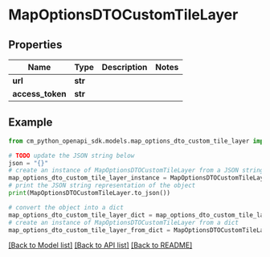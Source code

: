 # MapOptionsDTOCustomTileLayer


## Properties

Name | Type | Description | Notes
------------ | ------------- | ------------- | -------------
**url** | **str** |  | 
**access_token** | **str** |  | 

## Example

```python
from cm_python_openapi_sdk.models.map_options_dto_custom_tile_layer import MapOptionsDTOCustomTileLayer

# TODO update the JSON string below
json = "{}"
# create an instance of MapOptionsDTOCustomTileLayer from a JSON string
map_options_dto_custom_tile_layer_instance = MapOptionsDTOCustomTileLayer.from_json(json)
# print the JSON string representation of the object
print(MapOptionsDTOCustomTileLayer.to_json())

# convert the object into a dict
map_options_dto_custom_tile_layer_dict = map_options_dto_custom_tile_layer_instance.to_dict()
# create an instance of MapOptionsDTOCustomTileLayer from a dict
map_options_dto_custom_tile_layer_from_dict = MapOptionsDTOCustomTileLayer.from_dict(map_options_dto_custom_tile_layer_dict)
```
[[Back to Model list]](../README.md#documentation-for-models) [[Back to API list]](../README.md#documentation-for-api-endpoints) [[Back to README]](../README.md)


